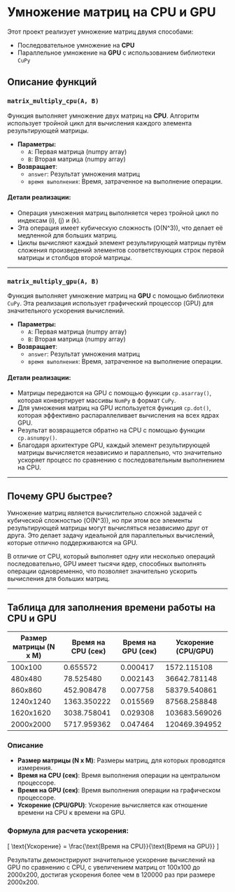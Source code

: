 # Умножение матриц на CPU и GPU

Этот проект реализует умножение матриц двумя способами:
- Последовательное умножение на **CPU**
- Параллельное умножение на **GPU** с использованием библиотеки `CuPy`

## Описание функций

### `matrix_multiply_cpu(A, B)`
Функция выполняет умножение двух матриц на **CPU**.
Алгоритм использует тройной цикл для вычисления каждого элемента результирующей матрицы. 

- **Параметры:**
  - `A`: Первая матрица (numpy array)
  - `B`: Вторая матрица (numpy array)
- **Возвращает**:
  - `answer`: Результат умножения матриц
  - `время выполнения`: Время, затраченное на выполнение операции.

#### Детали реализации:
- Операция умножения матриц выполняется через тройной цикл по индексам \(i\), \(j\) и \(k\). 
- Эта операция имеет кубическую сложность \(O(N^3)\), что делает её медленной для больших матриц.
- Циклы вычисляют каждый элемент результирующей матрицы путём сложения произведений элементов соответствующих строк первой матрицы и столбцов второй матрицы.

---

### `matrix_multiply_gpu(A, B)`
Функция выполняет умножение матриц на **GPU** с помощью библиотеки `CuPy`. Эта реализация использует графический процессор (GPU) для значительного ускорения вычислений.

- **Параметры:**
  - `A`: Первая матрица (numpy array)
  - `B`: Вторая матрица (numpy array)
- **Возвращает**:
  - `answer`: Результат умножения матриц
  - `время выполнения`: Время, затраченное на выполнение операции.

#### Детали реализации:
- Матрицы передаются на GPU с помощью функции `cp.asarray()`, которая конвертирует массивы `NumPy` в формат `CuPy`.
- Для умножения матриц на GPU используется функция `cp.dot()`, которая эффективно распараллеливает вычисления на всех ядрах GPU.
- Результат возвращается обратно на CPU с помощью функции `cp.asnumpy()`.
- Благодаря архитектуре GPU, каждый элемент результирующей матрицы вычисляется независимо и параллельно, что значительно ускоряет процесс по сравнению с последовательным выполнением на CPU.

---

## Почему GPU быстрее?
Умножение матриц является вычислительно сложной задачей с кубической сложностью \(O(N^3)\), но при этом все элементы результирующей матрицы могут вычисляться независимо друг от друга. Это делает задачу идеальной для параллельных вычислений, которые отлично поддерживаются на GPU. 

В отличие от CPU, который выполняет одну или несколько операций последовательно, GPU имеет тысячи ядер, способных выполнять операции одновременно, что позволяет значительно ускорить вычисления для больших матриц.

---

## Таблица для заполнения времени работы на CPU и GPU

| Размер матрицы (N x M) | Время на CPU (сек) | Время на GPU (сек) | Ускорение (CPU/GPU) |
|------------------------|--------------------|--------------------|---------------------|
| 100x100                | 0.655572           | 0.000417           | 1572.115108         |
| 480х480                | 78.525480          | 0.002143           | 36642.781148        |
| 860x860                | 452.908478         | 0.007758           | 58379.540861        |
| 1240x1240              | 1363.350222        | 0.015569           | 87568.258848        |
| 1620x1620              | 3038.758041        | 0.029308           | 103683.569026       |
| 2000x2000              | 5717.959362        | 0.047464           | 120469.394952       |


### Описание

- **Размер матрицы (N x M)**: Размеры матриц, для которых проводятся измерения.
- **Время на CPU (сек)**: Время выполнения операции на центральном процессоре.
- **Время на GPU (сек)**: Время выполнения операции на графическом процессоре.
- **Ускорение (CPU/GPU)**: Ускорение вычисляется как отношение времени на CPU к времени на GPU.

### Формула для расчета ускорения:

\[
\text{Ускорение} = \frac{\text{Время на CPU}}{\text{Время на GPU}}
\]

Результаты демонстрируют значительное ускорение вычислений на GPU по сравнению с CPU, с увеличением матриц от 100x100 до 2000x200, достигая ускорения более чем в 120000 раз при размере 2000x200.
